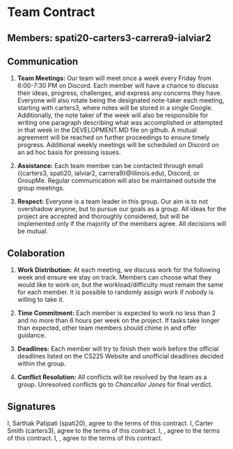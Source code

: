 # Team Contract

## Members: spati20-carters3-carrera9-ialviar2

## Communication

1. **Team Meetings:** Our team will meet once a week every Friday from 6:00-7:30 PM on Discord. Each member will have a chance to discuss their ideas, progress, challenges, and express any concerns they have. Everyone will also rotate being the designated note-taker each meeting, starting with carters3, where notes will be stored in a single Google. Additionally, the note taker of the week will also be responsible for writing one paragraph describing what was accomplished or attempted in that week in the DEVELOPMENT.MD file on github. A mutual agreement will be reached on further proceedings to ensure timely progress. Additional weekly meetings will be scheduled on Discord on an ad hoc basis for pressing issues.

2. **Assistance:** Each team member can be contacted through email ({carters3, spati20, ialviar2, carrera9}@illinois.edu), Discord, or GroupMe. Regular communication will also be maintained outside the group meetings.

3. **Respect:** Everyone is a team leader in this group. Our aim is to not overshadow anyone, but to pursue our goals as a group. All ideas for the project are accepted and thoroughly considered, but will be implemented only if the majority of the members agree. All decisions will be mutual.

## Colaboration

1. **Work Distribution:** At each meeting, we discuss work for the following week and ensure we stay on track. Members can choose what they would like to work on, but the workload/difficulty must remain the same for each member. It is possible to randomly assign work if nobody is willing to take it.

2. **Time Commitment:** Each member is expected to work no less than 2 and no more than 6 hours per week on the project. If tasks take longer than expected, other team members should chime in and offer guidance.

3. **Deadlines:** Each member will try to finish their work before the official deadlines listed on the CS225 Website and unofficial deadlines decided within the group.

4. **Conflict Resolution:** All conflicts will be resolved by the team as a group. Unresolved conflicts go to *Chancellor Jones* for final verdict.


## Signatures

I, Sarthak Patipati (spati20), agree to the terms of this contract. I, Carter Smith (carters3), agree to the terms of this contract. I, , agree to the terms of this contract. I, , agree to the terms of this contract.
